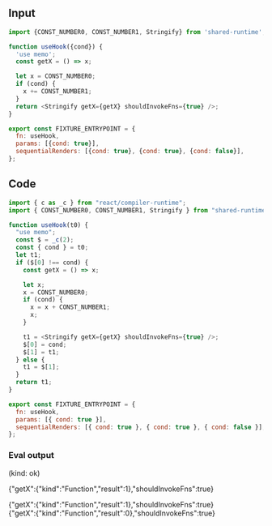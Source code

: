 
## Input

```javascript
import {CONST_NUMBER0, CONST_NUMBER1, Stringify} from 'shared-runtime';

function useHook({cond}) {
  'use memo';
  const getX = () => x;

  let x = CONST_NUMBER0;
  if (cond) {
    x += CONST_NUMBER1;
  }
  return <Stringify getX={getX} shouldInvokeFns={true} />;
}

export const FIXTURE_ENTRYPOINT = {
  fn: useHook,
  params: [{cond: true}],
  sequentialRenders: [{cond: true}, {cond: true}, {cond: false}],
};

```

## Code

```javascript
import { c as _c } from "react/compiler-runtime";
import { CONST_NUMBER0, CONST_NUMBER1, Stringify } from "shared-runtime";

function useHook(t0) {
  "use memo";
  const $ = _c(2);
  const { cond } = t0;
  let t1;
  if ($[0] !== cond) {
    const getX = () => x;

    let x;
    x = CONST_NUMBER0;
    if (cond) {
      x = x + CONST_NUMBER1;
      x;
    }

    t1 = <Stringify getX={getX} shouldInvokeFns={true} />;
    $[0] = cond;
    $[1] = t1;
  } else {
    t1 = $[1];
  }
  return t1;
}

export const FIXTURE_ENTRYPOINT = {
  fn: useHook,
  params: [{ cond: true }],
  sequentialRenders: [{ cond: true }, { cond: true }, { cond: false }],
};

```
      
### Eval output
(kind: ok) <div>{"getX":{"kind":"Function","result":1},"shouldInvokeFns":true}</div>
<div>{"getX":{"kind":"Function","result":1},"shouldInvokeFns":true}</div>
<div>{"getX":{"kind":"Function","result":0},"shouldInvokeFns":true}</div>